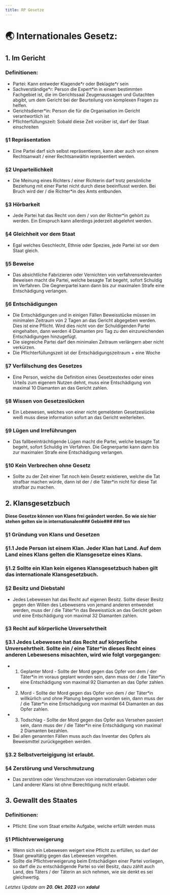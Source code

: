 ```yaml
---
title: RP Gesetze
---
```


# 🌏 Internationales Gesetz:


## 1. __Im Gericht__



### Definitionen:
- Partei: Kann entweder Klagende\*r oder Beklagte\*r sein
- Sachverständige\*r: Person die Expert\*in in einem bestimmten Fachgebiet ist, die im Gerichtssaal Zeugenaussagen und Gutachten abgibt, um dem Gericht bei der Beurteilung von komplexen Fragen zu helfen.
- Gerichtsdiener\*in: Person die für die Organisation im Gericht verantwortlich ist
- Pflichterfüllungszeit: Sobald diese Zeit vorüber ist, darf der Staat einschreiten


### §1 Repräsentation
- Eine Partei darf sich selbst repräsentieren, kann aber auch von einem Rechtsanwalt / einer Rechtsanwältin repräsentiert werden.


### §2 Unparteilichkeit
- Die Meinung eines Richters / einer Richterin darf trotz persönliche Beziehung mit einer Partei nicht durch diese beeinflusst werden. Bei Bruch wird der / die Richter*in des Amts entbunden.


### §3 Hörbarkeit
- Jede Partei hat das Recht von dem / von der Richter*in gehört zu werden. Ein Einspruch kann allerdings jederzeit abgelehnt werden.


### §4 Gleichheit vor dem Staat
- Egal welches Geschlecht, Ethnie oder Spezies, jede Partei ist vor dem Staat gleich.


### §5 Beweise
- Das absichtliche Fabrizieren oder Vernichten von verfahrensrelevanten Beweisen macht die Partei, welche besagte Tat begeht, sofort Schuldig im Verfahren. Die Gegnerpartei kann dann bis zur maximalen Strafe eine Entschädigung verlangen.


### §6 Entschädigungen
- Die Entschädigungen und in einigen Fällen Beweisstücke müssen im minimalen Zeitraum von 2 Tagen an das Gericht abgegeben werden. Dies ist eine Pflicht. Wird dies nicht von der Schuldigenden Partei eingehalten, dann werden 4 Diamanten pro Tag zu den einzureichenden Entschädigungen hinzugefügt.
- Die siegreiche Partei darf den minimalen Zeitraum verlängern aber nicht verkürzen.
- Die Pflichterfüllungszeit ist der Entschädigungszeitraum + eine Woche


### §7 Verfälschung des Gesetzes
- Eine Person, welche die Definition eines Gesetzestextes oder eines Urteils zum eigenem Nutzen dehnt, muss eine Entschädigung von maximal 10 Diamanten an das Gericht zahlen.


### §8 Wissen von Gesetzeslücken
- Ein Lebewesen, welches von einer nicht gemeldeten Gesetzeslücke weiß muss diese information sofort an das Gericht weiterleiten.


### §9 Lügen und Irreführungen
- Das fallbeeinträchtigende Lügen macht die Partei, welche besagte Tat begeht, sofort Schuldig im Verfahren. Die Gegnerpartei kann dann bis zur maximalen Strafe eine Entschädigung verlangen.


### §10 Kein Verbrechen ohne Gesetz
- Sollte zu der Zeit einer Tat noch kein Gesetz existieren, welche die Tat strafbar machen würde, dann ist der / die Täter\*in nicht für diese Tat strafbar zu machen.



## 2. __Klansgesetzbuch__

#### Diese Gesetze können von Klans frei geändert werden. So wie sie hier stehen gelten sie in internationalen###  Gebie### ### ten

### §1 Gründung von Klans und Gesetzen
### §1.1 Jede Person ist einem Klan. Jeder Klan hat Land. Auf dem Land eines Klans gelten die Klansgesetze eines Klans.
### §1.2 Sollte ein Klan kein eigenes Klansgesetzbuch haben gilt das internationale Klansgesetzbuch.

### §2 Besitz und Diebstahl
- Jedes Lebewesen hat das Recht auf eigenen Besitz. Sollte dieser Besitz gegen den Willen des Lebewesens von jemand anderen entwendet werden, muss der / die Täter\*in das Beweisstück an das Gericht geben und eine Entschädigung von maximal 32 Diamanten zahlen.

### §3 Recht auf körperliche Unversehrtheit
### §3.1 Jedes Lebewesen hat das Recht auf körperliche Unversehrtheit. Sollte ein / eine Täter\*in dieses Recht eines anderen Lebewesens misachten, wird wie folgt vorgegangen:

- 1. Geplanter Mord - Sollte der Mord gegen das Opfer von dem / der Täter\*in im voraus geplant worden sein, dann muss der / die Täter\*in eine Entschädigung von maximal 92 Diamanten an das Opfer zahlen.
- 2. Mord - Sollte der Mord gegen das Opfer von dem / der Täter\*in willkürlich und ohne Planung begangen worden sein, dann muss der / die Täter\*in eine Entschädigung von maximal 64 Diamanten an das Opfer zahlen.
- 3. Todschlag - Sollte der Mord gegen das Opfer aus Versehen passiert sein, dann muss der / die Täter\*in eine Entschädigung von maximal 2 Diamanten bezahlen.
- Bei allen genannten Fällen muss auch das Inventar des Opfers als Beweismittel zurückgegeben werden.

### §3.2 Selbstverteigigung ist erlaubt.


### §4 Zerstörung und Verschmutzung
- Das zerstören oder Verschmutzen von internationalen Gebieten oder Land anderer Klans ist ohne Berechtigung nicht erlaubt.

## 3. __Gewallt des Staates__


### Definitionen:
- Pflicht: Eine vom Staat erteilte Aufgabe, welche erfüllt werden muss


### §1 Pflichtverweigerung
- Wenn sich ein Lebewesen weigert eine Pflicht zu erfüllen, so darf der Staat gewaltätig gegen das Lebewesen vorgehen.
- Sollte die Pflichtverweigerung beim Entschädigen einer Partei vorliegen, so darf die zu entschädigende Partei so viel Besitz, dazu zählt auch Land, des Täters / der Täterin an sich nehmen, wie sie denkt es sei gleichwertig.





_Letztes Update am **20. Okt. 2023** von **xdalul**_
